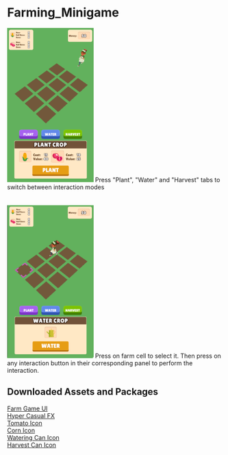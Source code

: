 # Farming_Minigame

<img src="images/plant panel.png" width="40%">
Press "Plant", "Water" and "Harvest" tabs to switch between interaction modes
<br>
<br>
<br>
<img src="images/water panel.png" width="40%">
Press on farm cell to select it. Then press on any interaction button in their corresponding panel to perform the interaction.
<br>

## Downloaded Assets and Packages
[Farm Game UI](https://assetstore.unity.com/packages/2d/gui/farm-game-ui-starter-2d-318607) 
<br>
[Hyper Casual FX](https://assetstore.unity.com/packages/vfx/particles/hyper-casual-fx-200333)
<br>
[Tomato Icon](https://icons8.com/icon/B3GArIks2sS3/tomato)
<br>
[Corn Icon](https://icons8.com/icon/13285/corn)
<br>
[Watering Can Icon](https://icons8.com/icon/oDlC8L5xJxAq/watering-can)
<br>
[Harvest Can Icon](https://icons8.com/icon/LK4BRNaQR062/harvest)
<br>
